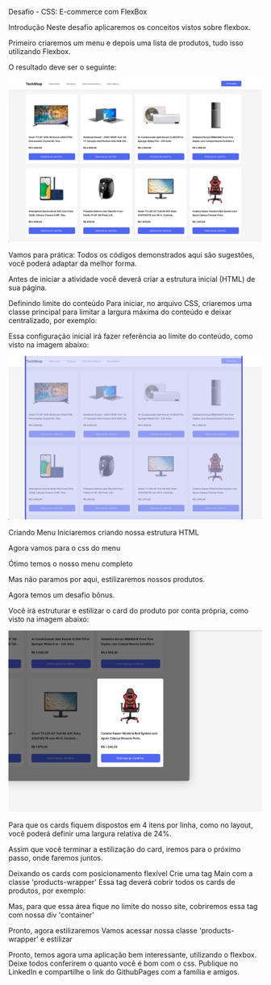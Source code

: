 Desafio - CSS: E-commerce com FlexBox

Introdução
Neste desafio aplicaremos os conceitos vistos sobre flexbox.

Primeiro criaremos um menu e depois uma lista de produtos, tudo isso utilizando Flexbox.

O resultado deve ser o seguinte:

<img src="./assets/example-1.png" alt="example 1" />

Vamos para prática:
Todos os códigos demonstrados aqui são sugestões, você poderá adaptar da melhor forma.

Antes de iniciar a atividade você deverá criar a estrutura inicial (HTML) de sua página.

Definindo limite do conteúdo
Para iniciar, no arquivo CSS, criaremos uma classe principal para limitar a largura máxima do conteúdo e deixar centralizado, por exemplo:

<!-- .container{
max-width: 1200px;
margin: 0 auto; /_ Centralizando o conteúdo_/
} -->

Essa configuração inicial irá fazer referência ao limite do conteúdo, como visto na imagem abaixo:

<img src="./assets/example-2.png" alt="example 2" />

Criando Menu
Iniciaremos criando nossa estrutura HTML

<!-- <header class="menu">
    <div class="container">
        <div class="menu-flex">
            <div class="menu-column">
                <h1 class="logo">TechShop</h1>
                <nav class="menu-nav">
                    <ul>
                        <li><a href="">Televisões</a></li>
                        <li><a href="">Celulares</a></li>
                        <li><a href="">Eletrodomésticos</a></li>
                        <li><a href="">Informática</a></li>
                    </ul>
                </nav>
            </div>
            <div class="menu-column menu-second-column"><a href="" class="menu-link-button">Promoções</a></div>
        </div>
    </div>
</header> -->

Agora vamos para o css do menu

<!-- .menu {
width: 100%;
background: #ffffff;
box-shadow: 0px 4px 30px -10px rgba(0, 0, 0, 0.1);
}

.menu-flex {
display: flex;
align-items: center;
}

.menu-column {
display: flex;
align-items: center;
width: 50%;
justify-content: flex-start;
}

.menu-column.menu-second-column {
justify-content: flex-end;
}

.menu-nav ul {
display: flex;
list-style: none;
gap: 10px; /_ Vamos utilizar essa propriedade do flex para colocar um espaçamento entre os elementos_/
}

.menu-nav ul li a {
text-decoration: none;
color: #585e65;
}

.menu-link-button {
text-decoration: none;
height: 48px;
background-color: #4c6ef5;
color: #fff;
padding: 0 32px;
display: flex;
align-items: center;
border-radius: 4px;
} -->

Ótimo temos o nosso menu completo

Mas não paramos por aqui, estilizaremos nossos produtos.

Agora temos um desafio bônus.

Você irá estruturar e estilizar o card do produto por conta própria, como visto na imagem abaixo:

<img src="./assets/example-3.png" alt="example 3" />

Para que os cards fiquem dispostos em 4 itens por linha, como no layout, você poderá definir uma largura relativa de 24%.

Assim que você terminar a estilização do card, iremos para o próximo passo, onde faremos juntos.

Deixando os cards com posicionamento flexível
Crie uma tag Main com a classe 'products-wrapper'
Essa tag deverá cobrir todos os cards de produtos, por exemplo:

<!-- <main class="products-wrapper"></main> -->

Mas, para que essa área fique no limite do nosso site, cobriremos essa tag com nossa div 'container'

<!-- <div class="container"><main class="products-wrapper"></main></div> -->

Pronto, agora estilizaremos
Vamos acessar nossa classe 'products-wrapper' e estilizar

<!-- .products-wrapper{
display: flex;
justify-content: space-between;
flex-wrap: wrap;
} -->

Pronto, temos agora uma aplicação bem interessante, utilizando o flexbox. Deixe todos conferirem o quanto você é bom com o css. Publique no LinkedIn e compartilhe o link do GithubPages com a família e amigos.
